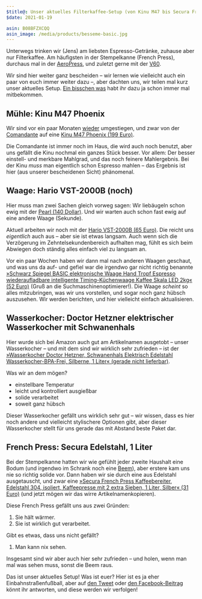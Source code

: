 ```yaml
---
$title@: Unser aktuelles Filterkaffee-Setup (von Kinu M47 bis Secura French Press)
$date: 2021-01-19

asin: B08BFZXCQQ
asin_image: /media/products/besseme-basic.jpg
---
```



Unterwegs trinken wir (Jens) am liebsten Espresso-Getränke, zuhause aber nur Filterkaffee. Am häufigsten in der Stempelkanne (French Press), durchaus mal in der [AeroPress](https://aeropress.com/), und zuletzt gerne mit der [V60](https://global.hario.com/sp_v60series.html).

Wir sind hier weiter ganz bescheiden – wir lernen wie vielleicht auch ein paar von euch immer weiter dazu –, aber dachten uns, wir teilen mal kurz unser aktuelles Setup. [Ein bisschen was]([url('/content/pages/posts.md')]) habt ihr dazu ja schon immer mal mitbekommen.

## Mühle: Kinu M47 Phoenix

Wir sind vor ein paar Monaten [wieder]([url('/content/posts/20190618.md')]) umgestiegen, und zwar von der [Comandante](https://comandantegrinder.com/) auf eine&nbsp;[Kinu M47 Phoenix (199 Euro)](https://www.kinugrinders.com/index.php?page=m_home_page.public.show_product&Id_Product=24).

Die Comandante ist immer noch im Haus, die wird auch noch benutzt, aber uns gefällt die Kinu nochmal ein ganzes Stück besser. Vor allem: Der besser einstell- und merkbare Mahlgrad, und das noch feinere Mahlergebnis. Bei der Kinu _muss_ man eigentlich schon Espresso mahlen – das Ergebnis ist hier (aus unserer bescheidenen Sicht) phänomenal.

## Waage: Hario VST-2000B (noch)

Hier muss man zwei Sachen gleich vorweg sagen: Wir liebäugeln schon ewig mit der [Pearl (140 Dollar)](https://acaia.co/products/pearl). Und wir warten auch schon fast ewig auf eine andere Waage (Sekunde).

Aktuell arbeiten wir noch mit der [Hario VST-2000B (65 Euro)](https://www.amazon.de/dp/B009GPJMOU/?tag=hhk-21). Die reicht uns _eigentlich_ auch aus – aber sie ist etwas langsam. Auch wenn sich die Verzögerung im Zehntelsekundenbereich aufhalten mag, fühlt es sich beim Abwiegen doch ständig alles einfach viel zu langsam an.

Vor ein paar Wochen haben wir dann mal nach anderen Waagen geschaut, und was uns da auf- und gefiel war die irgendwo gar nicht richtig benannte [»Schwarz Spiegel BASIC elektronische Waage Hand Tropf Espresso wiederaufladbare intelligente Timing-Küchenwaage Kaffee Skala LED 2kg« (52 Euro)](https://www.amazon.de/gp/product/B08BFZXCQQ/?tag=hhk-21) (Gruß an die Suchmaschinenoptimierer!). Die Waage _scheint_ so alles mitzubringen, was wir uns vorstellen, und sogar noch ganz hübsch auszusehen. Wir werden berichten, und hier vielleicht einfach aktualisieren.

## Wasserkocher: Doctor Hetzner elektrischer Wasserkocher mit Schwanenhals

Hier wurde sich bei Amazon auch gut am Artikelnamen ausgetobt – unser Wasserkocher – und mit dem sind wir wirklich sehr zufrieden – ist der [»Wasserkocher Doctor Hetzner, Schwanenhals Elektrisch Edelstahl Wasserkocher-BPA-Frei, Silberne, 1 Liter« (gerade nicht lieferbar)](https://www.amazon.de/dp/B075GRG92Y/?tag=hhk-21).

Was wir an dem mögen?

* einstellbare Temperatur
* leicht und kontrolliert ausgießbar
* solide verarbeitet
* soweit ganz hübsch

Dieser Wasserkocher gefällt uns wirklich sehr gut – wir wissen, dass es hier noch andere und vielleicht stylischere Optionen gibt, aber dieser Wasserkocher stellt für uns gerade das mit Abstand beste Paket dar.

## French Press: Secura Edelstahl, 1 Liter

Bei der Stempelkanne hatten wir wie gefühlt jeder zweite Haushalt eine Bodum (und irgendwo im Schrank noch eine [Beem](https://www.amazon.de/dp/B07SZFFQJH/?tag=hhk-21)), aber erstere kam uns nie so richtig solide vor. Dann haben wir sie durch eine aus Edelstahl ausgetauscht, und zwar eine [»Secura French Press Kaffeebereiter, Edelstahl 304, isoliert, Kaffeepresse mit 2 extra Sieben, 1 Liter, Silber« (31 Euro)](https://www.amazon.de/gp/product/B00JE36GLQ/?tag=hhk-21) (und jetzt mögen wir das wirre Artikelnamenkopieren).

Diese French Press gefällt uns aus zwei Gründen:

1. Sie hält wärmer.
1. Sie ist wirklich gut verarbeitet.

Gibt es etwas, dass uns nicht gefällt?

1. Man kann nix sehen.

Insgesamt sind wir aber auch hier sehr zufrieden – und holen, wenn man mal was sehen muss, sonst die Beem raus.

Das ist unser aktuelles Setup! Was ist euer? Hier ist es ja eher Einbahnstraßenfußball, aber auf [den Tweet](@@) oder [den Facebook-Beitrag](@@) könnt ihr antworten, und diese werden wir verfolgen!
